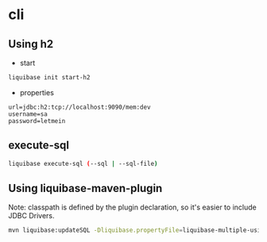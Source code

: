# cli

## Using h2
- start
~~~bash
liquibase init start-h2
~~~

- properties
~~~properties
url=jdbc:h2:tcp://localhost:9090/mem:dev
username=sa
password=letmein
~~~

## execute-sql
~~~bash
liquibase execute-sql (--sql | --sql-file)
~~~

## Using liquibase-maven-plugin
Note: classpath is defined by the plugin declaration, so it's easier to include JDBC Drivers.

~~~bash
mvn liquibase:updateSQL -Dliquibase.propertyFile=liquibase-multiple-using-maven-plugin.properties
~~~
